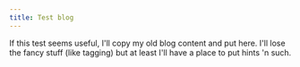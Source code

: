 ```yaml
---
title: Test blog
---
```


If this test seems useful, I'll copy my old blog content and put here.  I'll lose the fancy stuff (like tagging) but at least I'll have a place to put hints 'n such.
